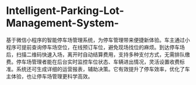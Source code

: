 # Intelligent-Parking-Lot-Management-System-
基于微信小程序的智能停车场管理系统，为停车管理带来便捷新体验。车主通过小程序可提前查询停车场空位，在线预订车位，避免现场找位的麻烦。到达停车场后，扫描二维码快速入场，离开时自动结算费用，支持多种支付方式，无需排队缴费。停车场管理者能在后台实时监控车位状态、车辆进出情况，灵活设置收费标准。系统还可生成详细的运营报表，辅助决策。它有效提升了停车效率，优化了车主体验，也让停车场管理更科学高效。 
